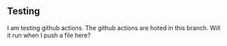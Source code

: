 ## Testing
I am testing github actions. The github actions are hoted in this branch.
Will it run when I push a file here?
